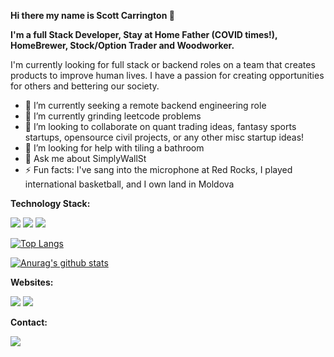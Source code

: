 <b>Hi there my name is Scott Carrington 👋

I'm a full Stack Developer, Stay at Home Father (COVID times!), HomeBrewer, Stock/Option Trader and Woodworker. </b>

I'm currently looking for full stack or backend roles on a team that creates products to improve human lives. I have a passion for creating opportunities for others and bettering our society.

- 🔭 I’m currently seeking a remote backend engineering role
- 🌱 I’m currently grinding leetcode problems
- 👯 I’m looking to collaborate on quant trading ideas, fantasy sports startups, opensource civil projects, or any other misc startup ideas!
- 🤔 I’m looking for help with tiling a bathroom
- 💬 Ask me about SimplyWallSt
- ⚡ Fun facts: I've sang into the microphone at Red Rocks, I played international basketball, and I own land in Moldova

<b>Technology Stack:</b>

<img src="https://img.shields.io/badge/Go-00ADD8?logo=Go&logoColor=white&style=for-the-badge"/>  <img src="https://img.shields.io/badge/TypeScript-3178C6?style=for-the-badge&logo=typescript&logoColor=white"/>  <img src="https://img.shields.io/badge/postgresql-4169e1?style=for-the-badge&logo=postgresql&logoColor=white"/>

[![Top Langs](https://github-readme-stats.vercel.app/api/top-langs/?username=scarrington76&layout=compact)](https://github.com/anuraghazra/github-readme-stats)

[![Anurag's github stats](https://github-readme-stats.vercel.app/api?username=scarrington76&count_private=true&show_icons=true)](https://github.com/anuraghazra/github-readme-stats)


<b>Websites: </b>

<a href="https://www.linkedin.com/in/scarrington76/">
<img src="https://img.shields.io/badge/linkedin-%230077B5.svg?&style=for-the-badge&logo=linkedin&logoColor=white"/></a>  <a href="https://stackoverflow.com/users/11217056/bondra76?tab=profile"><img src="https://img.shields.io/badge/stack%20overflow-FE7A16?logo=stack-overflow&logoColor=white&style=for-the-badge"/></a>


<b>Contact: </b>

<a href="mailto:scarrington@gmail.com">
<img src="https://img.shields.io/badge/gmail-D14836?&style=for-the-badge&logo=gmail&logoColor=white"/></a>

